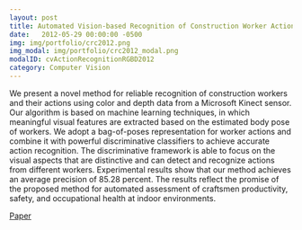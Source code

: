 ```yaml
---
layout: post
title: Automated Vision-based Recognition of Construction Worker Actions Using RGBD Cameras
date:   2012-05-29 00:00:00 -0500
img: img/portfolio/crc2012.png
img_modal: img/portfolio/crc2012_modal.png
modalID: cvActionRecognitionRGBD2012
category: Computer Vision
---
```

We present a novel method for reliable recognition of construction workers and their actions using color and depth data from a Microsoft Kinect sensor. Our algorithm is based on machine learning techniques, in which meaningful visual features are extracted based on the estimated body pose of workers. We adopt a bag-of-poses representation for worker actions and combine it with powerful discriminative classifiers to achieve accurate action recognition. The discriminative framework is able to focus on the visual aspects that are distinctive and can detect and recognize actions from different workers. Experimental results show that our method achieves an average precision of 85.28 percent. The results reflect the promise of the proposed method for automated assessment of craftsmen productivity, safety, and occupational health at indoor environments.

[Paper](https://drive.google.com/open?id=0B0ZXjo_p8lHBS1RReEFZa1Y3TGM)
